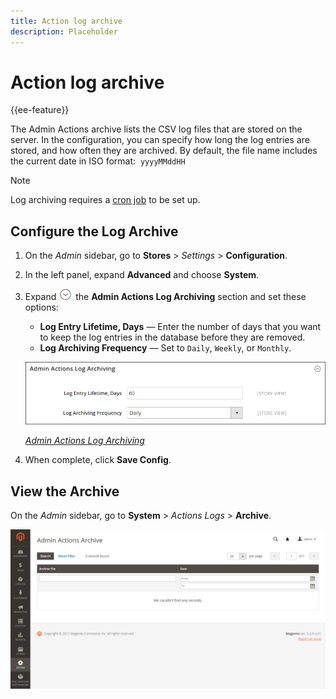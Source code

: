 ```yaml
---
title: Action log archive
description: Placeholder
---
```

# Action log archive

{{ee-feature}}

The Admin Actions archive lists the CSV log files that are stored on the server. In the configuration, you can specify how long the log entries are stored, and how often they are archived. By default, the file name includes the current date in ISO format:  `yyyyMMddHH`

>[!NOTE]
>
>Log archiving requires a [cron job](cron.md) to be set up.

## Configure the Log Archive

1. On the _Admin_ sidebar, go to **Stores** > _Settings_ > **Configuration**.

1. In the left panel, expand **Advanced** and choose **System**.

1. Expand ![Expansion selector](../assets/icon-display-expand.png) the **Admin Actions Log Archiving** section and set these options:

   - **Log Entry Lifetime, Days** — Enter the number of days that you want to keep the log entries in the database before they are removed.
   - **Log Archiving Frequency** — Set to `Daily`, `Weekly`, or `Monthly`.

   ![Advanced configuration - admin actions log archiving](../configuration-reference/advanced/assets/system-admin-actions-log-archiving.png)<!-- zoom -->

   [_Admin Actions Log Archiving_](https://docs.magento.com/user-guide/configuration/advanced/system.html)

1. When complete, click **Save Config**.

## View the Archive

On the _Admin_ sidebar, go to **System** > _Actions Logs_ > **Archive**.

![Action log archive](./assets/action-log-archive.png)<!-- zoom -->

